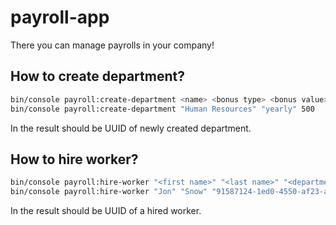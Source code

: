 # payroll-app
There you can manage payrolls in your company!

## How to create department?
```bash
bin/console payroll:create-department <name> <bonus type> <bonus value>
bin/console payroll:create-department "Human Resources" "yearly" 500
```
In the result should be UUID of newly created department.

## How to hire worker?
```bash
bin/console payroll:hire-worker "<first name>" "<last name>" "<department uuid" "<salary>"
bin/console payroll:hire-worker "Jon" "Snow" "91587124-1ed0-4550-af23-a7fe18acf2d3" "5000"
```
In the result should be UUID of a hired worker.
